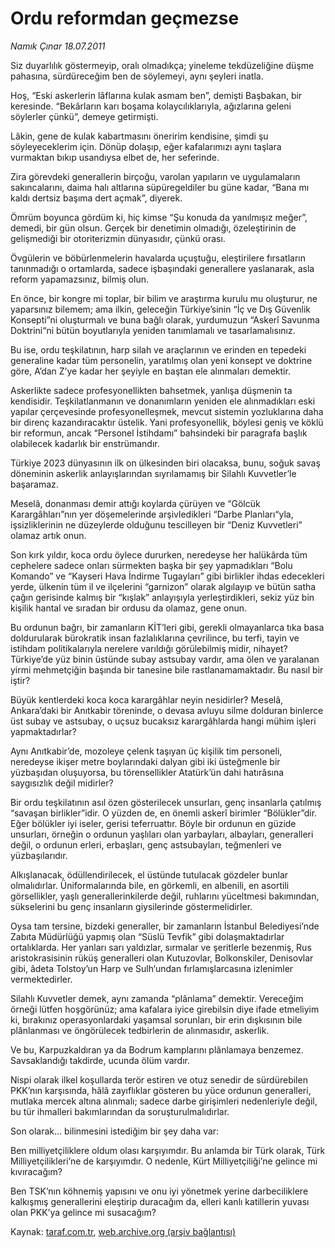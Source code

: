 # Ordu reformdan geçmezse

*Namık Çınar 18.07.2011*

<div class="yazi"><p>Siz duyarlılık göstermeyip, oralı olmadıkça; yineleme tekdüzeliğine düşme pahasına, sürdüreceğim ben de söylemeyi, aynı şeyleri inatla.</p>
<p>Hoş, “Eski askerlerin lâflarına kulak asmam ben”, demişti Başbakan, bir keresinde. “Bekârların karı boşama kolaycılıklarıyla, ağızlarına geleni söylerler çünkü”, demeye getirmişti.</p>
<p>Lâkin, gene de kulak kabartmasını öneririm kendisine, şimdi şu söyleyeceklerim için. Dönüp dolaşıp, eğer kafalarımızı aynı taşlara vurmaktan bıkıp usandıysa elbet de, her seferinde.</p>
<p>Zira görevdeki generallerin birçoğu, varolan yapıların ve uygulamaların sakıncalarını, daima halı altlarına süpüregeldiler bu güne kadar, “Bana mı kaldı dertsiz başıma dert açmak”, diyerek.</p>
<p>Ömrüm boyunca gördüm ki, hiç kimse “Şu konuda da yanılmışız meğer”, demedi, bir gün olsun. Gerçek bir denetimin olmadığı, özeleştirinin de gelişmediği bir otoriterizmin dünyasıdır, çünkü orası.</p>
<p>Övgülerin ve böbürlenmelerin havalarda uçuştuğu, eleştirilere fırsatların tanınmadığı o ortamlarda, sadece işbaşındaki generallere yaslanarak, asla reform yapamazsınız, bilmiş olun.</p>
<p>En önce, bir kongre mi toplar, bir bilim ve araştırma kurulu mu oluşturur, ne yaparsınız bilemem; ama ilkin, geleceğin Türkiye’sinin “İç ve Dış Güvenlik Konsepti”ni oluşturmalı ve buna bağlı olarak, yurdumuzun “Askerî Savunma Doktrini“ni bütün boyutlarıyla yeniden tanımlamalı ve tasarlamalısınız.</p>
<p>Bu ise, ordu teşkilatının, harp silah ve araçlarının ve erinden en tepedeki generaline kadar tüm personelin, yaratılmış olan yeni konsept ve doktrine göre, A’dan Z’ye kadar her şeyiyle en baştan ele alınmaları demektir.</p>
<p>Askerlikte sadece profesyonellikten bahsetmek, yanlışa düşmenin ta kendisidir. Teşkilatlanmanın ve donanımların yeniden ele alınmadıkları eski yapılar çerçevesinde profesyonelleşmek, mevcut sistemin yozluklarına daha bir direnç kazandıracaktır üstelik. Yani profesyonellik, böylesi geniş ve köklü bir reformun, ancak “Personel İstihdamı” bahsindeki bir paragrafa başlık olabilecek kadarlık bir enstrümandır.</p>
<p>Türkiye 2023 dünyasının ilk on ülkesinden biri olacaksa, bunu, soğuk savaş döneminin askerlik anlayışlarından sıyrılamamış bir Silahlı Kuvvetler’le başaramaz.</p>
<p>Meselâ, donanması demir attığı koylarda çürüyen ve “Gölcük Karargâhları”nın yer döşemelerinde arşivledikleri “Darbe Planları“yla, işsizliklerinin ne düzeylerde olduğunu tescilleyen bir “Deniz Kuvvetleri” olamaz artık onun.</p>
<p>Son kırk yıldır, koca ordu öylece dururken, neredeyse her halükârda tüm cephelere sadece onları sürmekten başka bir şey yapmadıkları “Bolu Komando” ve “Kayseri Hava İndirme Tugayları” gibi birlikler ihdas edecekleri yerde, ülkenin tüm il ve ilçelerini “garnizon” olarak algılayıp ve bütün satha çağın gerisinde kalmış bir “kışlak” anlayışıyla yerleştirdikleri, sekiz yüz bin kişilik hantal ve sıradan bir ordusu da olamaz, gene onun.</p>
<p>Bu ordunun bağrı, bir zamanların KİT’leri gibi, gerekli olmayanlarca tıka basa doldurularak bürokratik insan fazlalıklarına çevrilince, bu terfi, tayin ve istihdam politikalarıyla nerelere varıldığı görülebilmiş midir, nihayet? Türkiye’de yüz binin üstünde subay astsubay vardır, ama ölen ve yaralanan yirmi mehmetçiğin başında bir tanesine bile rastlanamamaktadır. Bu nasıl bir iştir?</p>
<p>Büyük kentlerdeki koca koca karargâhlar neyin nesidirler? Meselâ, Ankara’daki bir Anıtkabir töreninde, o devasa avluyu silme dolduran binlerce üst subay ve astsubay, o uçsuz bucaksız karargâhlarda hangi mühim işleri yapmaktadırlar?</p>
<p>Aynı Anıtkabir’de, mozoleye çelenk taşıyan üç kişilik tim personeli, neredeyse ikişer metre boylarındaki dalyan gibi iki üsteğmenle bir yüzbaşıdan oluşuyorsa, bu törensellikler Atatürk’ün dahi hatırâsına saygısızlık değil midirler?</p>
<p>Bir ordu teşkilatının asıl özen gösterilecek unsurları, genç insanlarla çatılmış “savaşan birlikler”idir. O yüzden de, en önemli askerî birimler “Bölükler”dir. Eğer bölükler iyi iseler, gerisi teferruattır. Böyle bir ordunun en güzide unsurları, örneğin o ordunun yaşlıları olan yarbayları, albayları, generalleri değil, o ordunun erleri, erbaşları, genç astsubayları, teğmenleri ve yüzbaşılarıdır.</p>
<p>Alkışlanacak, ödüllendirilecek, el üstünde tutulacak gözdeler bunlar olmalıdırlar. Üniformalarında bile, en görkemli, en albenili, en asortili görsellikler, yaşlı generallerinkilerde değil, ruhlarını yüceltmesi bakımından, sükselerini bu genç insanların giysilerinde göstermelidirler.</p>
<p>Oysa tam tersine, bizdeki generaller, bir zamanların İstanbul Belediyesi’nde Zabıta Müdürlüğü yapmış olan “Süslü Tevfik” gibi dolaşmaktadırlar ortalıklarda. Her yanları sarı yaldızlar, sırmalar ve şeritlerle bezenmiş, Rus aristokrasisinin rüküş generalleri olan Kutuzovlar, Bolkonskiler, Denisovlar gibi, âdeta Tolstoy’un Harp ve Sulh‘undan fırlamışlarcasına izlenimler vermektedirler.</p>
<p>Silahlı Kuvvetler demek, aynı zamanda “plânlama” demektir. Vereceğim örneği lütfen hoşgörünüz; ama kafalara iyice girebilsin diye ifade etmeliyim ki, bırakınız operasyonlardaki yaşamsal sorunları, bir erin dışkısının bile plânlanması ve öngörülecek tedbirlerin de alınmasıdır, askerlik.</p>
<p>Ve bu, Karpuzkaldıran ya da Bodrum kamplarını plânlamaya benzemez. Savsaklandığı takdirde, ucunda ölüm vardır.</p>
<p>Nispi olarak ilkel koşullarda terör estiren ve otuz senedir de sürdürebilen PKK’nın karşısında, hâlâ zayıflıklar gösteren bu yüce ordunun generalleri, mutlaka mercek altına alınmalı; sadece darbe girişimleri nedenleriyle değil, bu tür ihmalleri bakımlarından da soruşturulmalıdırlar.</p>
<p>Son olarak... bilinmesini istediğim bir şey daha var:</p>
<p>Ben milliyetçiliklere oldum olası karşıyımdır. Bu anlamda bir Türk olarak, Türk Milliyetçilikleri’ne de karşıyımdır. O nedenle, Kürt Milliyetçiliği’ne gelince mi kıvıracağım?</p>
<p>Ben TSK’nın köhnemiş yapısını ve onu iyi yönetmek yerine darbeciliklere kalkışmış generallerini eleştirip duracağım da, elleri kanlı katillerin yuvası olan PKK’ya gelince mi susacağım?</p>
</div>

Kaynak: [taraf.com.tr](http://www.taraf.com.tr/namik-cinar/makale-ordu-reformdan-gecmezse.htm), [web.archive.org (arşiv bağlantısı)](http://web.archive.org/web/20130624032557/http://www.taraf.com.tr/namik-cinar/makale-ordu-reformdan-gecmezse.htm)

